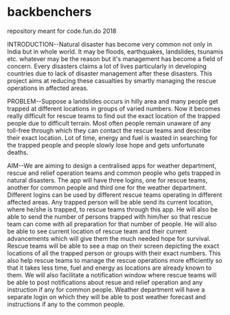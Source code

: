 # backbenchers
repository meant for code.fun.do 2018

                                                   
INTRODUCTION--Natural disaster has become very common not only in India but in whole world. It may be floods, earthquakes, landslides, tsunamis etc.  whatever may be the reason but it's management has become a field of concern. Every disasters claims a lot of lives particularly in developing countries due to lack of disaster management after these disasters. This project aims at reducing these casualties by smartly managing the rescue operations in affected areas. 

PROBLEM--Suppose a landslides occurs in hilly area and many people get trapped at different locations in groups of varied numbers. Now it becomes really difficult for rescue teams to find out the exact location of the trapped people due to difficult terrain. Most often people remain unaware of any toll-free through which they can contact the rescue teams and describe their exact location. Lot of time, energy and fuel is wasted in searching for the trapped people and people slowly lose hope and gets unfortunate deaths.

AIM--We are aiming to design a centralised apps for weather department, rescue and relief operation teams and common people who gets trapped in natural disasters. The app will have three logins, one for rescue teams, another for common people and third one for the weather department. Different logins can be used by different rescue teams operating in different affected areas. Any trapped person will be able send its current location, where he/she is trapped, to rescue teams through this app. He will also be able to send the number of persons trapped with him/her so that rescue team can come with all preparation for that number of people. He will also be able to see current location of rescue team and their current advancements which will give them the much needed hope for survival.  Rescue teams will be able to see a map on their screen depicting the exact locations of all the trapped person or groups with their exact numbers. This also help rescue teams to manage the rescue operations more efficiently so that it takes less time,  fuel and energy as locations are already known to them. We will also facilitate a notification window where rescue teams will be able to post notifications about resue and relief operation and any instruction if any for common people. Weather department will have a separate login on which they will be able to post weather forecast and instructions if any to the common people. 
